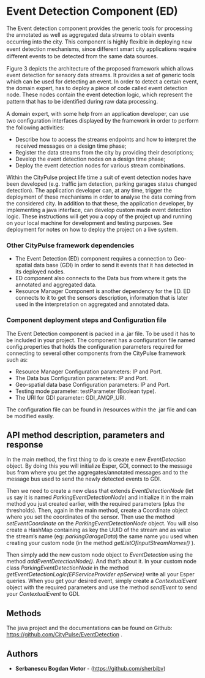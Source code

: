 # Event Detection Component (ED)

The Event detection component provides the generic tools for processing the annotated as well as aggregated data streams to obtain events occurring into the city. This component is highly ﬂexible in deploying new event detection mechanisms, since diﬀerent smart city applications require diﬀerent events to be detected from the same data sources.


Figure 3 depicts the architecture of the proposed framework which allows event detection for sensory data streams. It provides a set of generic tools which can be used for detecting an event. In order to detect a certain event, the domain expert, has to deploy a piece of code called event detection node. These nodes contain the event detection logic, which represent the pattern that has to be identiﬁed during raw data processing.

A domain expert, with some help from an application developer, can use two conﬁguration interfaces displayed by the framework in order to perform the following activities:
*	Describe how to access the streams endpoints and how to interpret the received messages on a design time phase;
*	Register the data streams from the city by providing their descriptions;
*	Develop the event detection nodes on a design time phase;
*	Deploy the event detection nodes for various stream combinations.
	
Within the CityPulse project life time a suit of event detection nodes have been developed (e.g. traffic jam detection, parking garages status changed detection). The application developer can, at any time, trigger the deployment of these mechanisms in order to analyse the data coming from the considered city. In addition to that these, the application developer, by implementing a java interface, can develop custom made event detection logic.
These instructions will get you a copy of the project up and running on your local machine for development and testing purposes. See deployment for notes on how to deploy the project on a live system.


### Other CityPulse framework dependencies 

*	The Event Detection (ED) component requires a connection to Geo-spatial data base (GDI) in order to send it events that it has detected in its deployed nodes.
*	ED component also connects to the Data bus from where it gets the annotated and aggregated data.
*	Resource Manager Component is another dependency for the ED. ED connects to it to get the sensors description, information that is later used in the interpretation on aggregated and annotated data.


### Component deployment steps and Configuration file

The Event Detection component is packed in a .jar file. To be used it has to be included in your project. The component has a configuration file named config.properties that holds the configuration parameters required for connecting to several other components from the CityPulse framework such as:

* Resource Manager Configuration parameters: IP and Port.
* The Data bus Configuration parameters: IP and Port.
* Geo-spatial data base Configuration parameters: IP and Port.
* Testing mode parameter: testParameter (Boolean type).
* The URI for GDI parameter: GDI_AMQP_URI.

The configuration file can be found in /resources within the .jar file and can be modified easily. 

## API method description, parameters and response

In the main method, the first thing to do is create e new *EventDetection* object. By doing this you will initialize Esper, GDI, connect to the message bus from where you get the aggregates/annotated messages and to the message bus used to send the newly detected events to GDI.

Then we need to create a new class that extends *EventDetectionNode* (let us say it is named *ParkingEventDetectionNode*) and initialize it in the main method you just created earlier, with the required parameters (plus the thresholds). Then, again in the main method, create a Coordinate object where you set the coordinates of the sensor. Then use the method *setEventCoordinate* on the *ParkingEventDetectionNode* object. You will also create a HashMap containing as key the UUID of the stream and as value the stream’s name (eg: *parkingGarageData*) the same name you used when creating your custom node (in the method *getListOfInputStreamNames()* ).

Then simply add the new custom node object to *EventDetection* using the method *addEventDetectionNode()*.
And that’s about it. In your custom node class *ParkingEventDetectionNode* in the method *getEventDetectionLogic(EPServiceProvider epService)* write all your Esper queries. When you get your desired event, simply create a *ContextualEvent* object with the required parameters and use the method *sendEvent* to send your *ContextualEvent* to GDI.


## Methods

The java project and the documentations can be found on Github: https://github.com/CityPulse/EventDetection . 


## Authors

* **Serbanescu Bogdan Victor** - (https://github.com/sherbibv)



